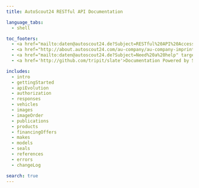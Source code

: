 ```yaml
---
title: AutoScout24 RESTful API Documentation

language_tabs:
  - shell

toc_footers:
  - <a href="mailto:daten@autoscout24.de?Subject=RESTful%20API%20Access%20Information%20Request" target="_top">Sign Up for a Developer Key</a>
  - <a href="http://about.autoscout24.com/au-company/au-company-imprint.aspx" target="_blank">Imprint</a>
  - <a href="mailto:daten@autoscout24.de?Subject=Need%20a%20help" target="_top">Have a question?</a>
  - <a href='http://github.com/tripit/slate'>Documentation Powered by Slate</a>

includes:
  - intro
  - gettingStarted
  - apiEvolution
  - authorization
  - responses
  - vehicles
  - images
  - imageOrder
  - publications
  - products
  - financingOffers
  - makes
  - models
  - seals
  - references
  - errors
  - changeLog

search: true
---
```



